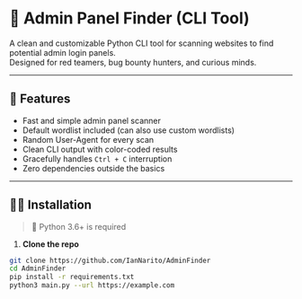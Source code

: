 # 🔐 Admin Panel Finder (CLI Tool)

A clean and customizable Python CLI tool for scanning websites to find potential admin login panels.  
Designed for red teamers, bug bounty hunters, and curious minds.

---

## 🚀 Features

- Fast and simple admin panel scanner
- Default wordlist included (can also use custom wordlists)
- Random User-Agent for every scan
- Clean CLI output with color-coded results
- Gracefully handles `Ctrl + C` interruption
- Zero dependencies outside the basics

---

## 🧑‍💻 Installation

> 🐍 Python 3.6+ is required

1. **Clone the repo**
```bash
git clone https://github.com/IanNarito/AdminFinder
cd AdminFinder
pip install -r requirements.txt
python3 main.py --url https://example.com
